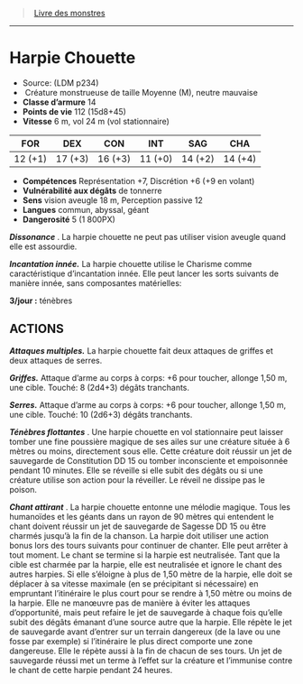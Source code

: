 ﻿> [Livre des monstres](tome_of_beasts.md)

---

# Harpie Chouette

- Source: (LDM p234)
-  Créature monstrueuse de taille Moyenne (M), neutre mauvaise
- **Classe d’armure** 14
- **Points de vie** 112 (15d8+45)
- **Vitesse** 6 m, vol 24 m (vol stationnaire)

|FOR|DEX|CON|INT|SAG|CHA|
|---|---|---|---|---|---|
|12 (+1)|17 (+3)|16 (+3)|11 (+0)|14 (+2)|14 (+4)|

- **Compétences** Représentation +7, Discrétion +6 (+9 en volant)
- **Vulnérabilité aux dégâts** de tonnerre
- **Sens** vision aveugle 18 m, Perception passive 12
- **Langues** commun, abyssal, géant
- **Dangerosité** 5 (1 800PX)

**_Dissonance_** . La harpie chouette ne peut pas utiliser vision aveugle quand elle est assourdie.

**_Incantation innée._** La harpie chouette utilise le Charisme comme caractéristique d’incantation innée. Elle peut lancer les sorts suivants de manière innée, sans composantes matérielles:

**3/jour :** ténèbres

## ACTIONS

**_Attaques multiples._** La harpie chouette fait deux attaques de griffes et deux attaques de serres.

**_Griffes._** Attaque d’arme au corps à corps: +6 pour toucher, allonge 1,50 m, une cible. Touché: 8 (2d4+3) dégâts tranchants.

**_Serres._** Attaque d’arme au corps à corps: +6 pour toucher, allonge 1,50 m, une cible. Touché: 10 (2d6+3) dégâts tranchants.

**_Ténèbres flottantes_** . Une harpie chouette en vol stationnaire peut laisser tomber une fine poussière magique de ses ailes sur une créature située à 6 mètres ou moins, directement sous elle. Cette créature doit réussir un jet de sauvegarde de Constitution DD 15 ou tomber inconsciente et empoisonnée pendant 10 minutes. Elle se réveille si elle subit des dégâts ou si une créature utilise son action pour la réveiller. Le réveil ne dissipe pas le poison.

**_Chant attirant_** . La harpie chouette entonne une mélodie magique. Tous les humanoïdes et les géants dans un rayon de 90 mètres qui entendent le chant doivent réussir un jet de sauvegarde de Sagesse DD 15 ou être charmés jusqu’à la fin de la chanson. La harpie doit utiliser une action bonus lors des tours suivants pour continuer de chanter. Elle peut arrêter à tout moment. Le chant se termine si la harpie est neutralisée. Tant que la cible est charmée par la harpie, elle est neutralisée et ignore le chant des autres harpies. Si elle s’éloigne à plus de 1,50 mètre de la harpie, elle doit se déplacer à sa vitesse maximale (en se précipitant si nécessaire) en empruntant l’itinéraire le plus court pour se rendre à 1,50 mètre ou moins de la harpie. Elle ne manœuvre pas de manière à éviter les attaques d’opportunité, mais peut refaire le jet de sauvegarde à chaque fois qu’elle subit des dégâts émanant d’une source autre que la harpie. Elle répète le jet de sauvegarde avant d’entrer sur un terrain dangereux (de la lave ou une fosse par exemple) si l’itinéraire le plus direct comporte une zone dangereuse. Elle le répète aussi à la fin de chacun de ses tours. Un jet de sauvegarde réussi met un terme à l’effet sur la créature et l’immunise contre le chant de cette harpie pendant 24 heures.

